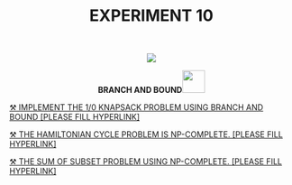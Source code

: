 <h1 align="center">EXPERIMENT 10</h1>
<!-- PROJECT LOGO -->
<br />
<p align="center">
  <a href="https://github.com/DHANOLA/CLASS-NOTIX/edit/root/SEMESTER%203/DESIGN%20AND%20ANALYSIS%20OF%20ALGORITHMS%20LAB/EXPERIMENT%2010">
    <img src="https://media.giphy.com/media/gKlzbbXy7OtZecLDGt/giphy.gif" >
  </a>

  

  <p align="center">
  <b>  BRANCH AND BOUND<img src="https://media.giphy.com/media/ylyUQmwRhTyxiD5CFO/giphy.gif" width="40" height="40" /></b></b>
    <br />
   
  </p>
</p>



   <a href="" style="color: ">⚒️ IMPLEMENT THE 1/0 KNAPSACK PROBLEM USING BRANCH AND BOUND [PLEASE FILL HYPERLINK]</a><br />


<a href="" style="color: ">⚒️  THE HAMILTONIAN CYCLE PROBLEM IS NP-COMPLETE. [PLEASE FILL HYPERLINK]</a><br /> 

<a href="" style="color: ">⚒️ THE SUM OF SUBSET PROBLEM USING NP-COMPLETE. [PLEASE FILL HYPERLINK]</a><br /> 






